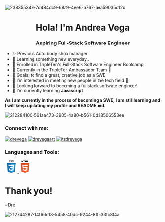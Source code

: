 
![238355349-7d484dc9-68a9-4ee6-a767-aea59035c12d](https://github.com/user-attachments/assets/3bb6e1e0-6311-4e13-92f1-c9139edc1fb3)

<h1 align="center">Hola! I'm Andrea Vega</h1>



<h3 align="center">Aspiring Full-Stack Software Engineer</h3>


- ✨ Previous Auto body shop manager
- 👯 Learning something new everyday.. 
- 💙 Enrolled in TripleTen's Full-Stack Software Engineer Bootcamp
- 💬 Currently in the TripleTen Ambassador Team 🌟
- 🥅 Goals: to find a great, creative job as a SWE
- 👀 I’m interested in meeting new people in the tech field 🤝
- 💞️ Looking forward to becoming a fullstack softwate engineer!
- 🌱 I’m currently learning **Javascript**


**As I am currently in the process of becoming a SWE, I am still learning and I will keep updating my profile and README.md.**

![212284100-561aa473-3905-4a80-b561-0d28506553ee](https://github.com/user-attachments/assets/9eab5fbf-5236-4311-b785-1caea579f67a)


<h3 align="left">Connect with me:</h3>
<p align="left">
<a href="https://linkedin.com/in/drevega" target="blank"><img align="center" src="https://raw.githubusercontent.com/rahuldkjain/github-profile-readme-generator/master/src/images/icons/Social/linked-in-alt.svg" alt="drevega" height="30" width="40" /></a>
<a href="https://instagram.com/itsdrevega" target="blank"><img align="center" src="https://raw.githubusercontent.com/rahuldkjain/github-profile-readme-generator/master/src/images/icons/Social/instagram.svg" alt="drevegaart" height="30" width="40" /></a>
<a href="https://www.youtube.com/c/itsdrevega" target="blank"><img align="center" src="https://raw.githubusercontent.com/rahuldkjain/github-profile-readme-generator/master/src/images/icons/Social/youtube.svg" alt="itsdrevega" height="30" width="40" /></a>
</p>

<h3 align="left">Languages and Tools:</h3>
<p align="left"> <a href="https://www.w3schools.com/css/" target="_blank" rel="noreferrer"> <img src="https://raw.githubusercontent.com/devicons/devicon/master/icons/css3/css3-original-wordmark.svg" alt="css3" width="40" height="40"/> </a> <a href="https://www.w3.org/html/" target="_blank" rel="noreferrer"> <img src="https://raw.githubusercontent.com/devicons/devicon/master/icons/html5/html5-original-wordmark.svg" alt="html5" width="40" height="40"/> </a> </p>

# Thank you!
~Dre

![212744287-14f66c13-5458-40dc-9244-8ff533fc8f4a](https://github.com/user-attachments/assets/e6b680b4-d65d-4ffb-adf8-46a72c73eda0)


<!---
drevega/drevega is a ✨ special ✨ repository because its `README.md` (this file) appears on your GitHub profile.
You can click the Preview link to take a look at your changes.
--->
